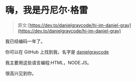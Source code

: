 # 嗨，我是丹尼尔·格雷

> 原文:[https://dev.to/danielgraycode/hi-im-daniel-gray](https://dev.to/danielgraycode/hi-im-daniel-gray)

我已经编码一年了。

你可以在 GitHub 上找到我，名字是 [danielgraycode](https://github.com/danielgraycode)

我主要用这些语言编程:HTML，NODE.JS。

很高兴见到你。